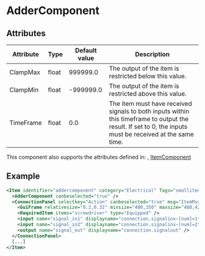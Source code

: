 # AdderComponent


## Attributes

| Attribute|Type|Default value|Description |
| ---|---|---|--- |
| ClampMax|float|999999.0|The output of the item is restricted below this value. |
| ClampMin|float|-999999.0|The output of the item is restricted above this value. |
| TimeFrame|float|0.0|The item must have received signals to both inputs within this timeframe to output the result. If set to 0, the inputs must be received at the same time. |

This component also supports the attributes defined in: , [ItemComponent](ItemComponent.md)


## Example
```xml
<Item identifier="addercomponent" category="Electrical" Tags="smallitem,logic" maxstacksize="8" linkable="false" cargocontaineridentifier="metalcrate" scale="0.5" impactsoundtag="impact_metal_light" isshootable="true">
  <AdderComponent canbeselected="true" />
  <ConnectionPanel selectkey="Action" canbeselected="true" msg="ItemMsgRewireScrewdriver" hudpriority="10">
    <GuiFrame relativesize="0.2,0.32" minsize="400,350" maxsize="480,420" anchor="Center" style="ConnectionPanel" />
    <RequiredItem items="screwdriver" type="Equipped" />
    <input name="signal_in1" displayname="connection.signalinx~[num]=1" />
    <input name="signal_in2" displayname="connection.signalinx~[num]=2" />
    <output name="signal_out" displayname="connection.signalout" />
  </ConnectionPanel>
  [...]
</Item>
```


